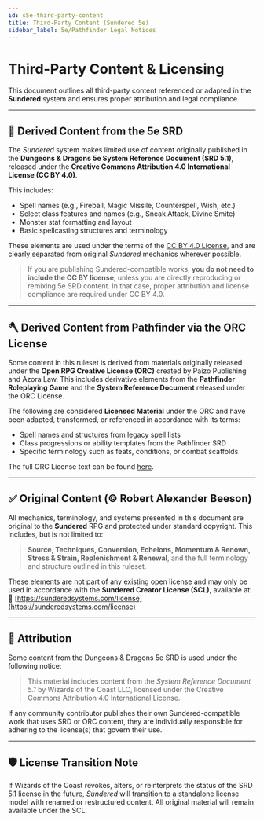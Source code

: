 ```yaml
---
id: s5e-third-party-content
title: Third-Party Content (Sundered 5e)
sidebar_label: 5e/Pathfinder Legal Notices
---
```


# Third-Party Content & Licensing

This document outlines all third-party content referenced or adapted in the **Sundered** system and ensures proper attribution and legal compliance.

---

## 🔰 Derived Content from the 5e SRD

The *Sundered* system makes limited use of content originally published in the **Dungeons & Dragons 5e System Reference Document (SRD 5.1)**, released under the **Creative Commons Attribution 4.0 International License (CC BY 4.0)**.

This includes:

- Spell names (e.g., Fireball, Magic Missile, Counterspell, Wish, etc.)
- Select class features and names (e.g., Sneak Attack, Divine Smite)
- Monster stat formatting and layout
- Basic spellcasting structures and terminology

These elements are used under the terms of the [CC BY 4.0 License](https://creativecommons.org/licenses/by/4.0/), and are clearly separated from original *Sundered* mechanics wherever possible.

> If you are publishing Sundered-compatible works, **you do not need to include the CC BY license**, unless you are directly reproducing or remixing 5e SRD content. In that case, proper attribution and license compliance are required under CC BY 4.0.

---

## 🪓 Derived Content from Pathfinder via the ORC License

Some content in this ruleset is derived from materials originally released under the **Open RPG Creative License (ORC)** created by Paizo Publishing and Azora Law. This includes derivative elements from the **Pathfinder Roleplaying Game** and the **System Reference Document** released under the ORC License.

The following are considered **Licensed Material** under the ORC and have been adapted, transformed, or referenced in accordance with its terms:

- Spell names and structures from legacy spell lists
- Class progressions or ability templates from the Pathfinder SRD
- Specific terminology such as feats, conditions, or combat scaffolds

The full ORC License text can be found [here](./orc.md).

---

## ✅ Original Content (© Robert Alexander Beeson)

All mechanics, terminology, and systems presented in this document are original to the **Sundered** RPG and protected under standard copyright. This includes, but is not limited to:

> **Source, Techniques, Conversion, Echelons, Momentum & Renown, Stress & Strain, Replenishment & Renewal**, and the full terminology and structure outlined in this ruleset.

These elements are not part of any existing open license and may only be used in accordance with the **Sundered Creator License (SCL)**, available at:  
📎 [https://sunderedsystems.com/license](https://sunderedsystems.com/license)

---

## 🧵 Attribution

Some content from the Dungeons & Dragons 5e SRD is used under the following notice:

> This material includes content from the *System Reference Document 5.1* by Wizards of the Coast LLC, licensed under the Creative Commons Attribution 4.0 International License.

If any community contributor publishes their own Sundered-compatible work that uses SRD or ORC content, they are individually responsible for adhering to the license(s) that govern their use.

---

## 🛡️ License Transition Note

If Wizards of the Coast revokes, alters, or reinterprets the status of the SRD 5.1 license in the future, *Sundered* will transition to a standalone license model with renamed or restructured content. All original material will remain available under the SCL.
